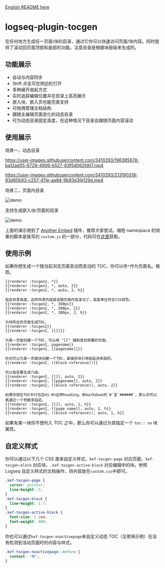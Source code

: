 [English README here](README.en.md)

# logseq-plugin-tocgen

在任何地方生成任一页面/块的目录，通过它你可以快速访问页面/块内容。同时提供了滚动回页面顶部和底部的功能。注意目录是根据块层级来生成的。

## 功能展示

- 自动与内容同步
- Shift 点击可在侧边栏打开
- 多种展开收起方式
- 实时追踪编辑位置并在目录上高亮展示
- 嵌入块、嵌入页也能完美支持
- 可拖拽管理文档结构
- 跟随主编辑页面变化的动态目录
- 可为动态目录固定高度，在这种情况下目录会跟随页面内容滚动

## 使用展示

场景一，动态目录

https://user-images.githubusercontent.com/3410293/196385678-ba12ad05-6729-4909-b527-83f5d062fd07.mp4

https://user-images.githubusercontent.com/3410293/213190318-93d60b93-c257-411e-aa84-9b93e3fe129d.mp4

场景二，页面内目录

![demo](demo_inline_toc.gif)

支持生成嵌入块/页面的目录

![demo](demo_embed.gif)

上面的演示用到了 [Another Embed](https://github.com/sethyuan/logseq-plugin-another-embed) 插件，推荐大家尝试。缩短 namespace 的效果的脚本是我写的 `custom.js` 的一部分，代码可在[这里](https://gist.github.com/sethyuan/4ea9ed4305d0145ad565b2128ae6cef4)获取。

## 使用示例

如果你想生成一个随当前浏览页面变动而变动的 TOC，你可以传`*`作为页面名。推荐。

```
{{renderer :tocgen2, *}}
{{renderer :tocgen2, *, auto, 2}}
{{renderer :tocgen2, *, auto, 2, h}}

指定目录高度，这样目录内容就会随页面内容滚动了。高度单位符合CSS规范。
{{renderer :tocgen2, *, 300px}}
{{renderer :tocgen2, *, 300px, 2}}
{{renderer :tocgen2, *, 300px, 2, h}}
```

```
为块所在的页面生成TOC。
{{renderer :tocgen2}}
{{renderer :tocgen2, [[]]}}

为某一页面创建一个TOC，可以用 "[[" 辅助查找想要的页面。
{{renderer :tocgen2, pagename}}
{{renderer :tocgen2, [[pagename]]}}

你也可以为某一页面块创建一个TOC，直接将块引用粘贴进来就好。
{{renderer :tocgen2, ((block-reference))}}

可以指定要生成几级。
{{renderer :tocgen2, [[]], auto, 2}}
{{renderer :tocgen2, [[pagename]], auto, 2}}
{{renderer :tocgen2, ((block-reference)), auto, 2}}

如果你想在TOC中只包含H1-Hn这种heading，即markdown的`#`至`######`，那么你可以再通过一个参数来指定。
{{renderer :tocgen2, [[]], auto, 1, h}}
{{renderer :tocgen2, [[page name]], auto, 1, h}}
{{renderer :tocgen2, ((block-reference)), auto, 1, h}}
```

如果有某一块你不想列入 TOC 之中，那么你可以通过为其指定一个 `toc:: no` 块属性。

## 自定义样式

你可以通过以下几个 CSS 类来自定义样式，`kef-tocgen-page` 对应页面，`kef-tocgen-block` 对应块，`.kef-tocgen-active-block` 对应编辑中的块。参照 Logseq 自定义样式的文档操作，将内容放在`custom.css`中即可。

```css
.kef-tocgen-page {
  cursor: pointer;
  line-height: 2;
}
.kef-tocgen-block {
  line-height: 1.7;
}
.kef-tocgen-active-block {
  font-size: 1.1em;
  font-weight: 600;
}
```

你也可以通过`kef-tocgen-noactivepage`来自定义动态 TOC（见使用示例）在没有检测到活动页面时的内容与样式。

```css
.kef-tocgen-noactivepage::before {
  content: "🈚️";
}
```
